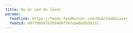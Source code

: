 ```yaml
---
title: Du är vad du läser
params:
  feedlink: https://feeds.feedburner.com/DuArVadDuLaser
  feedid: d077905d75f89466f76fc64be5b20131
---
```

